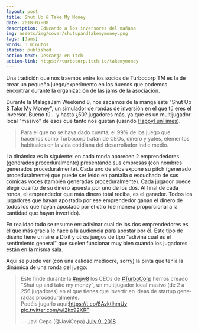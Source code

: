 ```yaml
---
layout: post
title: Shut Up & Take My Money
date: 2018-07-08
description: Educando a los inversores del mañana
img: assets/img/cover/shutupandtakemymoney.png
tags: [Jams]
words: 3 minutos
status: published
action-text: Descarga en Itch
action-link: https://turbocorp.itch.io/takemymoney
---
```


Una tradición que nos traemos entre los socios de Turbocorp TM es la de crear un pequeño juego/experimento en los huecos que podemos encontrar durante la organización de las jams de la asociación.

Durante la MalagaJam Weekend 8, nos sacamos de la manga este "Shut Up & Take My Money", un simulador de rondas de inversión en el que tú eres el inversor. Bueno tú... y hasta ¿50? jugadores más, ya que es un multijugador local "masivo" de esos que tanto nos gustan (usando [HappyFunTimes](http://docs.happyfuntimes.net/)).

<blockquote>Para el que no se haya dado cuenta, el 99% de los juego que hacemos como Turbocorp tratan de CEOs, dinero y yates, elementos habituales en la vida cotidiana del desarrollador indie medio.</blockquote>

La dinámica es la siguiente: en cada ronda aparecen 2 emprendedores (generados proceduralmente) presentando sus empresas (con nombres generados proceduralmente). Cada uno de ellos expone su pitch (generado proceduralmente) que puede ser leído en pantalla o escuchado de sus cómicas voces (también generadas proceduralmente). Cada jugador puede elegir cuanto de su dinero apuesta por uno de los dos. Al final de cada ronda, el emprendedor que más dinero total reciba, es el ganador. Todos los jugadores que hayan apostado por ese emprendedor ganan el dinero de todos los que hayan apostado por el otro (de manera proporcional a la cantidad que hayan invertido).

En realidad todo se resume en: adivinar cual de los dos emprendedores es el que más gracia le hace a la audiencia para apostar por él. Este tipo de diseño tiene un aire a Dixit y otros juegos de tipo "adivina cual es el sentimiento general" que suelen funcionar muy bien cuando los jugadores están en la misma sala.

Aquí se puede ver (con una calidad mediocre, sorry) la pinta que tenía la dinámica de una ronda del juego:

<blockquote class="twitter-tweet"><p lang="es" dir="ltr">Este finde durante la <a href="https://twitter.com/hashtag/mjw8?src=hash&amp;ref_src=twsrc%5Etfw">#mjw8</a> los CEOs de <a href="https://twitter.com/hashtag/TurboCorp?src=hash&amp;ref_src=twsrc%5Etfw">#TurboCorp</a> hemos creado &quot;Shut up and take my money&quot;, un multijugador local masivo (de 2 a 256 jugadores) en el que tienes que invertir en ideas de startup generadas proceduralmente.<br>Podéis jugarlo aquí:<a href="https://t.co/8AyktlhmUy">https://t.co/8AyktlhmUy</a> <a href="https://t.co/wi2kx92XRF">pic.twitter.com/wi2kx92XRF</a></p>&mdash; Javi Cepa (@JaviCepa) <a href="https://twitter.com/JaviCepa/status/1016256789850021889?ref_src=twsrc%5Etfw">July 9, 2018</a></blockquote> <script async src="https://platform.twitter.com/widgets.js" charset="utf-8"></script>